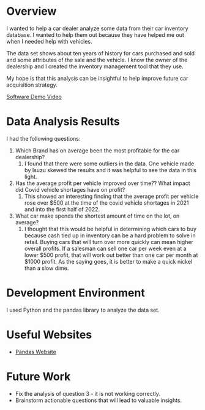 # Overview

I wanted to help a car dealer analyze some data from their car inventory database. I wanted to help them out because they have helped me out when I needed help with vehicles.

The data set shows about ten years of history for cars purchased and sold and some attributes of the sale and the vehicle. I know the owner of the dealership and I created the inventory management tool that they use.

My hope is that this analysis can be insightful to help improve future car acquisition strategy.

[Software Demo Video](https://www.youtube.com/watch?v=s47oaiKBoI4)

# Data Analysis Results

I had the following questions:

1. Which Brand has on average been the most profitable for the car dealership?
   1. I found that there were some outliers in the data. One vehicle made by Isuzu skewed the results and it was helpful to see the data in this light.
2. Has the average profit per vehicle improved over time?? What impact did Covid vehicle shortages have on profit?
   1. This showed an interesting finding that the average profit per vehicle rose over $500 at the time of the covid vehicle shortages in 2021 and into the first half of 2022.
3. What car make spends the shortest amount of time on the lot, on average?
   1. I thought that this would be helpful in determining which cars to buy because cash tied up in inventory can be a hard problem to solve in retail. Buying cars that will turn over more quickly can mean higher overall profits. If a salesman can sell one car per week even at a lower $500 profit, that will work out better than one car per month at $1000 profit. As the saying goes, it is better to make a quick nickel than a slow dime.

# Development Environment

I used Python and the pandas library to analyze the data set.

# Useful Websites

* [Pandas Website](https://pandas.pydata.org/)

# Future Work

* Fix the analysis of question 3 - it is not working correctly.
* Brainstorm actionable questions that will lead to valuable insights.
  